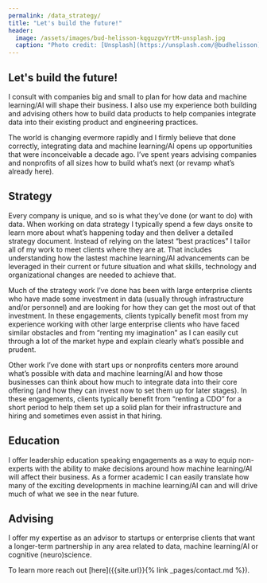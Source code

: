 ```yaml
---
permalink: /data_strategy/
title: "Let's build the future!"
header:
  image: /assets/images/bud-helisson-kqguzgvYrtM-unsplash.jpg
  caption: "Photo credit: [Unsplash](https://unsplash.com/@budhelisson)"
---
```


## Let's build the future!
I consult with companies big and small to plan for how data and machine learning/AI will shape their business. I also use my experience both building and advising others how to build data products to help companies integrate data into their existing product and engineering practices. 

The world is changing evermore rapidly and I firmly believe that done correctly, integrating data and machine learning/AI opens up opportunities that were inconceivable a decade ago. I’ve spent years advising companies and nonprofits of all sizes how to build what’s next (or revamp what’s already here). 

## Strategy 

Every company is unique, and so is what they’ve done (or want to do) with data. When working on data strategy I typically spend a few days onsite to learn more about what’s happening today and then deliver a detailed strategy document. Instead of relying on the latest “best practices” I tailor all of my work to meet clients where they are at. That includes understanding how the lastest machine learning/AI advancements can be leveraged in their current or future situation and what skills, technology and organizational changes are needed to achieve that. 

Much of the strategy work I’ve done has been with large enterprise clients who have made some investment in data (usually through infrastructure and/or personnel) and are looking for how they can get the most out of that investment. In these engagements, clients typically benefit most from my experience working with other large enterprise clients who have faced similar obstacles and from “renting my imagination” as I can easily cut through a lot of the market hype and explain clearly what’s possible and prudent. 

Other work I’ve done with start ups or nonprofits centers more around what’s possible with data and machine learning/AI and how those businesses can think about how much to integrate data into their core offering (and how they can invest now to set them up for later stages). In these engagements, clients typically benefit from “renting a CDO” for a short period to help them set up a solid plan for their infrastructure and hiring and sometimes even assist in that hiring.  

## Education

I offer leadership education speaking engagements as a way to equip non-experts with the ability to make decisions around how machine learning/AI will affect their business. As a former academic I can easily translate how many of the exciting developments in machine learning/AI can and will drive much of what we see in the near future. 

## Advising
 
I offer my expertise as an advisor to startups or enterprise clients that want a longer-term partnership in any area related to data, machine learning/AI or cognitive (neuro)science.

To learn more reach out [here]({{site.url}}{% link _pages/contact.md %}).
